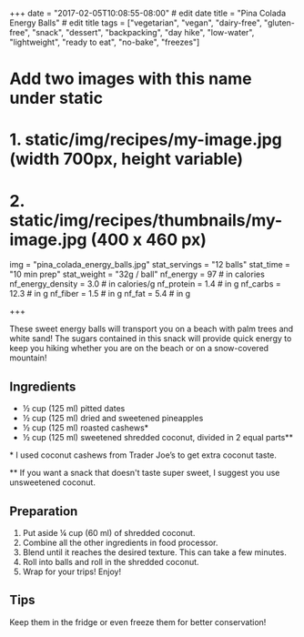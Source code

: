 +++
date = "2017-02-05T10:08:55-08:00" # edit date
title = "Pina Colada Energy Balls" # edit title
tags = ["vegetarian", "vegan", "dairy-free", "gluten-free", "snack", "dessert", "backpacking", "day hike", "low-water", "lightweight", "ready to eat", "no-bake", "freezes"]
# Add two images with this name under static
# 1. static/img/recipes/my-image.jpg (width 700px, height variable)
# 2. static/img/recipes/thumbnails/my-image.jpg (400 x 460 px)
img = "pina_colada_energy_balls.jpg"
stat_servings = "12 balls"
stat_time = "10 min prep"
stat_weight = "32g / ball"
nf_energy = 97 # in calories
nf_energy_density = 3.0 # in calories/g
nf_protein = 1.4 # in g
nf_carbs = 12.3 # in g
nf_fiber = 1.5 # in g
nf_fat = 5.4 # in g

+++

These sweet energy balls will transport you on a beach with palm trees and white sand! The sugars contained in this snack will provide quick energy to keep you hiking whether you are on the beach or on a snow-covered mountain!

## Ingredients

- ½ cup (125 ml) pitted dates
- ½ cup (125 ml) dried and sweetened pineapples
- ½ cup (125 ml) roasted cashews*
- ½ cup (125 ml) sweetened shredded coconut, divided in 2 equal parts**

\* I used coconut cashews from Trader Joe’s to get extra coconut taste.

** If you want a snack that doesn't taste super sweet, I suggest you use unsweetened coconut.

## Preparation

1. Put aside ¼ cup (60 ml) of shredded coconut. 
1. Combine all the other ingredients in food processor. 
1. Blend until it reaches the desired texture. This can take a few minutes. 
1. Roll into balls and roll in the shredded coconut. 
1. Wrap for your trips! Enjoy! 

## Tips

Keep them in the fridge or even freeze them for better conservation!
